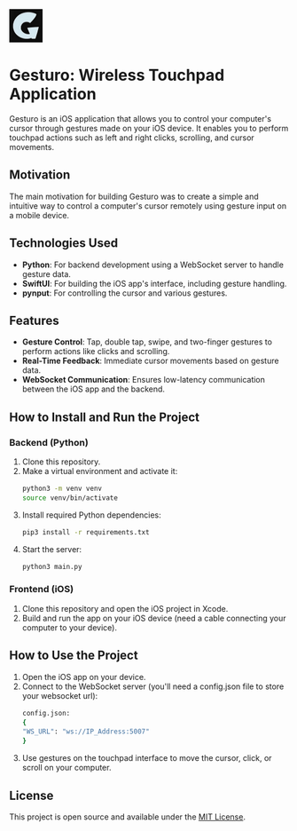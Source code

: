 <img src="assets/logo.png" alt="Gesturo Logo" width="60" height="60" />

# Gesturo: Wireless Touchpad Application

Gesturo is an iOS application that allows you to control your computer's cursor through gestures made on your iOS device. It enables you to perform touchpad actions such as left and right clicks, scrolling, and cursor movements.

## Motivation

The main motivation for building Gesturo was to create a simple and intuitive way to control a computer's cursor remotely using gesture input on a mobile device.

## Technologies Used

- **Python**: For backend development using a WebSocket server to handle gesture data.
- **SwiftUI**: For building the iOS app's interface, including gesture handling.
- **pynput**: For controlling the cursor and various gestures.

## Features

- **Gesture Control**: Tap, double tap, swipe, and two-finger gestures to perform actions like clicks and scrolling.
- **Real-Time Feedback**: Immediate cursor movements based on gesture data.
- **WebSocket Communication**: Ensures low-latency communication between the iOS app and the backend.

## How to Install and Run the Project

### Backend (Python)

1. Clone this repository.
2. Make a virtual environment and activate it:
    ```bash
    python3 -m venv venv
    source venv/bin/activate
    ```
3. Install required Python dependencies:
    ```bash
    pip3 install -r requirements.txt
    ```
4. Start the server:
    ```bash
    python3 main.py
    ```

### Frontend (iOS)

1. Clone this repository and open the iOS project in Xcode.
2. Build and run the app on your iOS device (need a cable connecting your computer to your device).

## How to Use the Project

1. Open the iOS app on your device.
2. Connect to the WebSocket server (you'll need a config.json file to store your websocket url):
    ```bash
    config.json:
    {
    "WS_URL": "ws://IP_Address:5007"
    }
    ```
3. Use gestures on the touchpad interface to move the cursor, click, or scroll on your computer.


## License
This project is open source and available under the [MIT License](https://opensource.org/license/mit).


